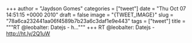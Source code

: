 
+++
author = "Jaydson Gomes"
categories = ["tweet"]
date = "Thu Oct 07 14:51:15 +0000 2010"
draft = false
image = "{TWEET_IMAGE}"
slug = "78a6ca232441aa06f4589b7b23a6c3daf1e9e443"
tags = ["tweet"]
title = """RT @leobalter: Datejs - h..."""
+++
RT @leobalter: Datejs - http://ht.ly/2Q1uW
